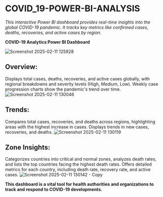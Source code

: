 # COVID_19-POWER-BI-ANALYSIS
*This interactive Power BI dashboard provides real-time insights into the global COVID-19 pandemic. It tracks key metrics like confirmed cases, deaths, recoveries, and active cases by region.*

 **COVID-19 Analytics Power BI Dashboard** 
  
![Screenshot 2025-02-11 125928](https://github.com/user-attachments/assets/6723e5f2-3ba4-4444-9845-1d288e1d02d2)

## Overview:
Displays total cases, deaths, recoveries, and active cases globally, with regional breakdowns and severity levels (High, Medium, Low). Weekly case progression charts show the pandemic's trend over time.
![Screenshot 2025-02-11 130046](https://github.com/user-attachments/assets/c00f46a0-f2fb-4671-8e55-3dea67254452)

## Trends:
Compares total cases, recoveries, and deaths across regions, highlighting areas with the highest increase in cases. Displays trends in new cases, recoveries, and deaths.
![Screenshot 2025-02-11 130119](https://github.com/user-attachments/assets/72f4bc48-3ef8-478c-a14b-090eab5ddde7)

## Zone Insights:
Categorizes countries into critical and normal zones, analyzes death rates, and lists the top countries facing the highest death rates. Offers detailed metrics for each country, including death rate, recovery rate, and active cases.
![Screenshot 2025-02-11 130142 - Copy](https://github.com/user-attachments/assets/d16b4df3-2ade-4590-9715-e47718222224)

**This dashboard is a vital tool for health authorities and organizations to track and respond to COVID-19 developments.**






